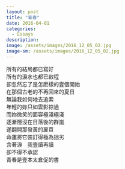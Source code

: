 ```yaml
---
layout: post
title: "青春"
date: 2016-04-01
categories:
  - Essays
description: 
image: /assets/images/2016_12_05_02.jpg
image-sm: /assets/images/2016_12_05_02.jpg
---
```


所有的結局都已寫好  
所有的淚水也都已啟程  
卻忽然忘了是怎麽樣的壹個開始  
在那個古老的不再回來的夏日  
無論我如何地去追索  
年輕的妳只如雲影掠過  
而妳微笑的面容極淺極淺  
逐漸隱沒在日落後的群嵐  
遂翻開那發黃的扉頁  
命運將它裝訂得極為拙劣  
含著淚　我壹讀再讀  
卻不得不承認  
青春是壹本太倉促的書  